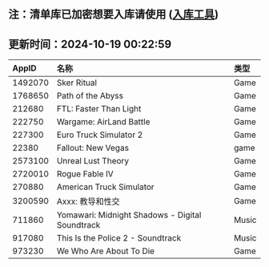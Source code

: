 ## 注：清单库已加密想要入库请使用 ([入库工具](https://github.com/BlankTMing/ManifestAutoUpdate/releases))

## 更新时间：2024-10-19 00:22:59
| AppID | 名称 | 类型  |
| :-------------------- | :----------------------------- | :----------- |
| 1492070 | Sker Ritual| Game |
| 1768650 | Path of the Abyss| Game |
| 212680 | FTL: Faster Than Light| Game |
| 222750 | Wargame: AirLand Battle| Game |
| 227300 | Euro Truck Simulator 2| Game |
| 22380 | Fallout: New Vegas| game |
| 2573100 | Unreal Lust Theory| Game |
| 2720010 | Rogue Fable IV| Game |
| 270880 | American Truck Simulator| Game |
| 3200590 | Axxx: 教导和性交| Game |
| 711860 | Yomawari: Midnight Shadows - Digital Soundtrack| Music |
| 917080 | This Is the Police 2 - Soundtrack| Music |
| 973230 | We Who Are About To Die| Game |
